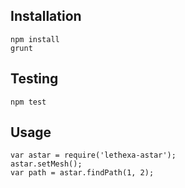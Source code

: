 Installation
------------

	npm install
	grunt

Testing
-------

	npm test

Usage
-----

	var astar = require('lethexa-astar');
	astar.setMesh();
	var path = astar.findPath(1, 2);


